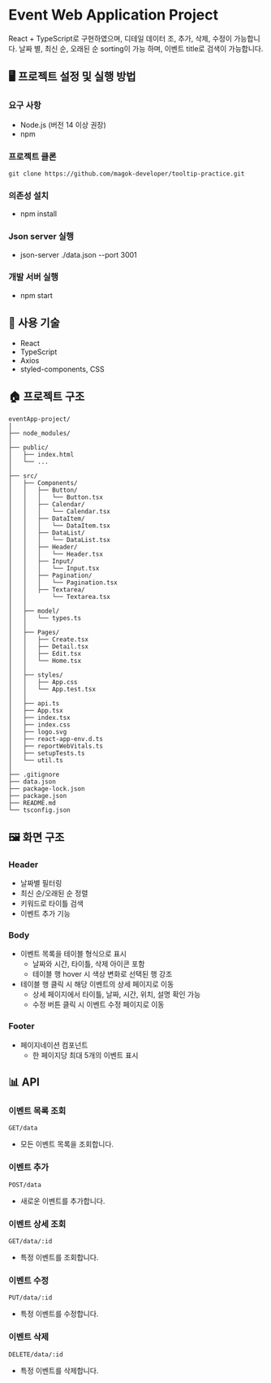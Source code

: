 # Event Web Application Project

React + TypeScript로 구현하였으며, 디테일 데이터 조, 추가, 삭제, 수정이 가능합니다.
날짜 별, 최신 순, 오래된 순 sorting이 가능 하며, 이벤트 title로 검색이 가능합니다.

## 🖥️ 프로젝트 설정 및 실행 방법

### 요구 사항
- Node.js (버전 14 이상 권장)
- npm

### 프로젝트 클론
```git clone https://github.com/magok-developer/tooltip-practice.git```

### 의존성 설치
- npm install

### Json server 실행
- json-server ./data.json --port 3001

### 개발 서버 실행
- npm start

## 🔧 사용 기술
- React
- TypeScript
- Axios
- styled-components, CSS

## 🏠 프로젝트 구조
```
eventApp-project/
│
├── node_modules/
│
├── public/
│   ├── index.html
│   └── ...
│
├── src/
│   ├── Components/
│   │   ├── Button/
│   │   │   └── Button.tsx
│   │   ├── Calendar/
│   │   │   └── Calendar.tsx
│   │   ├── DataItem/
│   │   │   └── DataItem.tsx
│   │   ├── DataList/
│   │   │   └── DataList.tsx
│   │   ├── Header/
│   │   │   └── Header.tsx
│   │   ├── Input/
│   │   │   └── Input.tsx
│   │   ├── Pagination/
│   │   │   └── Pagination.tsx
│   │   ├── Textarea/
│   │       └── Textarea.tsx
│   │
│   ├── model/
│   │   └── types.ts
│   │
│   ├── Pages/
│   │   ├── Create.tsx
│   │   ├── Detail.tsx
│   │   ├── Edit.tsx
│   │   └── Home.tsx
│   │
│   ├── styles/
│   │   ├── App.css
│   │   └── App.test.tsx
│   │
│   ├── api.ts
│   ├── App.tsx
│   ├── index.tsx
│   ├── index.css
│   ├── logo.svg
│   ├── react-app-env.d.ts
│   ├── reportWebVitals.ts
│   ├── setupTests.ts
│   └── util.ts
│
├── .gitignore
├── data.json
├── package-lock.json
├── package.json
├── README.md
└── tsconfig.json
```


## 🖼️ 화면 구조
### Header
- 날짜별 필터링
- 최신 순/오래된 순 정렬
- 키워드로 타이틀 검색
- 이벤트 추가 기능
### Body
- 이벤트 목록을 테이블 형식으로 표시
  - 날짜와 시간, 타이틀, 삭제 아이콘 포함
  - 테이블 행 hover 시 색상 변화로 선택된 행 강조
- 테이블 행 클릭 시 해당 이벤트의 상세 페이지로 이동
  - 상세 페이지에서 타이틀, 날짜, 시간, 위치, 설명 확인 가능
  - 수정 버튼 클릭 시 이벤트 수정 페이지로 이동
### Footer
- 페이지네이션 컴포넌트
  - 한 페이지당 최대 5개의 이벤트 표시

## 📊 API
### 이벤트 목록 조회
`GET/data`
- 모든 이벤트 목록을 조회합니다.

### 이벤트 추가
`POST/data`
- 새로운 이벤트를 추가합니다.

### 이벤트 상세 조회
`GET/data/:id`
- 특정 이벤트를 조회합니다.

### 이벤트 수정
`PUT/data/:id`
- 특정 이벤트를 수정합니다.

### 이벤트 삭제
`DELETE/data/:id`
- 특정 이벤트를 삭제합니다.
